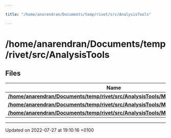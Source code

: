 ```yaml
---

title: "/home/anarendran/Documents/temp/rivet/src/AnalysisTools"

---
```


# /home/anarendran/Documents/temp/rivet/src/AnalysisTools



## Files

| Name           |
| -------------- |
| **[/home/anarendran/Documents/temp/rivet/src/AnalysisTools/MC_JetAnalysis.cc](http://example.org/files/mc__jetanalysis_8cc/#file-mc-jetanalysis.cc)**  |
| **[/home/anarendran/Documents/temp/rivet/src/AnalysisTools/MC_JetSplittings.cc](http://example.org/files/mc__jetsplittings_8cc/#file-mc-jetsplittings.cc)**  |
| **[/home/anarendran/Documents/temp/rivet/src/AnalysisTools/MC_ParticleAnalysis.cc](http://example.org/files/mc__particleanalysis_8cc/#file-mc-particleanalysis.cc)**  |






-------------------------------

Updated on 2022-07-27 at 19:10:16 +0100
